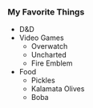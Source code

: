 ### My Favorite Things
* D&D
* Video Games
  * Overwatch
  * Uncharted
  * Fire Emblem
* Food
  * Pickles
  * Kalamata Olives
  * Boba

